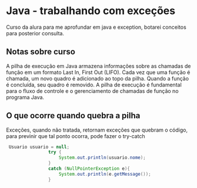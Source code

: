 # Java - trabalhando com exceções

Curso da alura para me aprofundar em java e exception, botarei conceitos para posterior consulta.

## Notas sobre curso

A pilha de execução em Java armazena informações sobre as chamadas de função em um formato Last In, First Out (LIFO). Cada vez que uma função é chamada, um novo quadro é adicionado ao topo da pilha. Quando a função é concluída, seu quadro é removido. A pilha de execução é fundamental para o fluxo de controle e o gerenciamento de chamadas de função no programa Java.

## O que ocorre quando quebra a pilha
Exceções, quando não tratada, retornam exceções que quebram o código, para previnir que tal ponto ocorra, pode fazer o try-catch
```Java
 Usuario usuario = null;
                try {
                    System.out.println(usuario.nome);
                }
                catch (NullPointerException e){
                    System.out.println(e.getMessage());
                }

```



